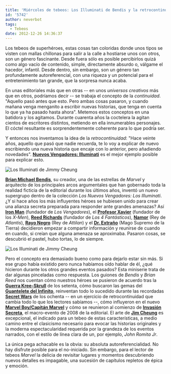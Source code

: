```yaml
---
title: 'Miércoles de tebeos: Los Illuminati de Bendis y la retrocontinuidad'
id: '5742'
author: neverbot
tags:
  - Tebeos
date: 2012-12-26 14:36:37
---
```


Los tebeos de superhéroes, estas cosas tan coloridas donde unos tipos se visten con mallas chillonas para salir a la calle a hostiarse unos con otros, son un género fascinante. Desde fuera sólo es posible percibirlos quizá como algo vacío de contenido, simple, directamente absurdo o, válgame el hacedor, infantil. Desde dentro, sin embargo, son un género tan profundamente autoreferencial, con una riqueza y un potencial para el entretenimiento tan grande, que la sorpresa nunca acaba.

En unas editoriales más que en otras -- en unos _universos creativos_ más que en otros, podríamos decir -- se trabaja el concepto de la _continuidad_. "Aquello pasó antes que esto. Pero ambas cosas pasaron, y cuando mañana venga menganito a escribir nuevas historias, que tenga en cuenta lo que ya ha pasado hasta ahora". Metemos estos conceptos en una batidora y los agitamos. Durante cuarenta años la coctelera la agitan cientos de escritores distintos, metiendo en ella innumerables personajes. El cóctel resultante es sorprendentemente coherente para lo que podría ser.

Y entonces nos inventamos la idea de la _retrocontinuidad_: "Hace veinte años, aquello que pasó que nadie recuerda, te lo voy a explicar de nuevo escribiendo una nueva historia que encaje con lo anterior, pero añadiendo novedades". [**Nuevos Vengadores: Illuminati**](http://en.wikipedia.org/wiki/Illuminati_(comics)) es el mejor ejemplo posible para explicar esto.

![Los Illuminati de Jimmy Cheung](./the_illuminati_jimmy_cheung_1.jpg)

[**Brian Michael Bendis**](http://en.wikipedia.org/wiki/Brian_Michael_Bendis), su creador, una de las estrellas de _Marvel_ y arquitecto de los principales arcos argumentales que han gobernado toda la realidad ficticia de la editorial durante los últimos años, inventó un nuevo supergrupo dentro de la colección _Los Nuevos Vengadores: Los Illuminati_. ¿Y si hace años los más influyentes héroes se hubiesen unido para crear una alianza secreta preparada para responder ante grandes amenazas? Así [**Iron Man**](http://en.wikipedia.org/wiki/Iron_Man) (fundador de _Los Vengadores_), el [**Profesor Xavier**](http://en.wikipedia.org/wiki/Professor_X) (fundador de los _X-Men_), [**Reed Richards**](http://en.wikipedia.org/wiki/Mister_Fantastic) (fundador de _Los 4 Fantásticos_), [**Namor**](http://en.wikipedia.org/wiki/Namor) (Rey de _Atlantis_), [**Rayo Negro**](http://en.wikipedia.org/wiki/Black_Bolt) (Rey de _Attilan_) y el [**Dr. Extraño**](http://en.wikipedia.org/wiki/Doctor_Strange) (Mago Supremo de la Tierra) decidieron empezar a compartir información y reunirse de cuando en cuando, si creían que alguna amenaza se aproximaba. Pasaron cosas, se descubrió el pastel, hubo tortas, lo de siempre.

![Los Illuminati de Jimmy Cheung](./the_illuminati_jimmy_cheung_2.jpg)

Pero el concepto era demasiado bueno como para dejarlo estar sin más. Si ese grupo había existido pero nunca habíamos oído hablar de él, ¿qué hicieron durante los otros grandes eventos pasados? Esta miniserie trata de dar algunas pinceladas como respuesta. Los guiones de _Bendis_ y _Brian Reed_ nos cuentan cómo nuestros héroes se pusieron de acuerdo tras la **[Guerra Kree-Skrull](http://en.wikipedia.org/wiki/Kree-Skrull_War)** de los setenta, cómo buscaron las gemas del **[Guantelete del Infinito](http://en.wikipedia.org/wiki/Infinity_Gauntlet_(weapon))**, reinventan todo lo sucedido durante las recordadas [**Secret Wars**](http://en.wikipedia.org/wiki/Secret_Wars) de los ochenta -- en un ejercicio de retrocontinuidad que cambia todo lo que los lectores sabíamos --, cómo influyeron en el nuevo [**Marvel Boy/Capitán Marvel**](http://en.wikipedia.org/wiki/Noh-Varr) y cómo se reunieron al comienzo de [**Invasión Secreta**](http://en.wikipedia.org/wiki/Secret_Invasion), el macro-evento de 2008 de la editorial. El arte de [**Jim Cheung**](http://en.wikipedia.org/wiki/Jimmy_Cheung) es excepcional, el indicado para un tebeo de estas características, a medio camino entre el clasicismo necesario para evocar las historias originales y la moderna espectacularidad requerida por la grandeza de los eventos narrados, con el estilo de línea clara de un, por ejemplo, _John Romita Jr_.

La única pega achacable es la obvia: su absoluta autoreferencialidad. No hay disfrute posible para el no-iniciado. Sin embargo, para el lector de tebeos _Marvel_ la delicia de revisitar lugares y momentos descubriendo nuevos detalles es impagable, una sucesión de capítulos repletos de épica y emoción.